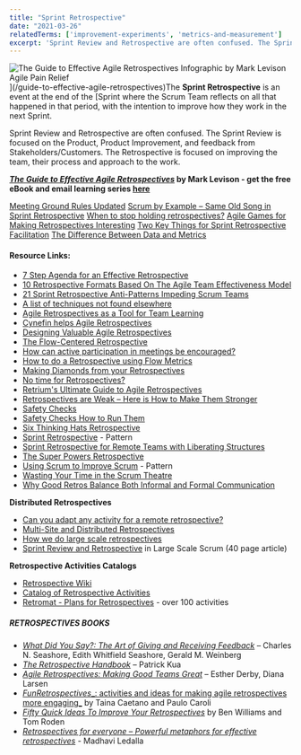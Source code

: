 ```yaml
---
title: "Sprint Retrospective"
date: "2021-03-26"
relatedTerms: ['improvement-experiments', 'metrics-and-measurement']
excerpt: 'Sprint Review and Retrospective are often confused. The Sprint Review is focused on the'
---
```


![The Guide to Effective Agile Retrospectives Infographic by Mark Levison Agile Pain Relief](src/content/glossary/sprint-retrospective/images/The-Guide-to-Effective-Agile-Retrospectives-infographic-v1-1-1-scaled.jpg)](/guide-to-effective-agile-retrospectives)The **Sprint Retrospective** is an event at the end of the [Sprint where the Scrum Team reflects on all that happened in that period, with the intention to improve how they work in the next Sprint.

Sprint Review and Retrospective are often confused. The Sprint Review is focused on the Product, Product Improvement, and feedback from Stakeholders/Customers. The Retrospective is focused on improving the team, their process and approach to the work.

**[_The Guide to Effective Agile Retrospectives_](/guide-to-effective-agile-retrospectives) by Mark Levison - get the free eBook and email learning series [here](/guide-to-effective-agile-retrospectives)**

[Meeting Ground Rules Updated](/blog/meeting-ground-rules-updated.html) [Scrum by Example – Same Old Song in Sprint Retrospective](/blog/same-old-song-in-sprint-retrospective.html) [When to stop holding retrospectives?](/blog/when-to-stop-holding-retrospectives.html) [Agile Games for Making Retrospectives Interesting](/blog/agile-games-for-making-retrospectives-interesting.html) [Two Key Things for Sprint Retrospective Facilitation](/blog/two-key-things-for-sprint-retrospective-facilitation.html) [The Difference Between Data and Metrics](/blog/be-better-with-better-data.html)

#### Resource Links:

- [7 Step Agenda for an Effective Retrospective](https://www.thoughtworks.com/insights/blog/7-step-agenda-effective-retrospective)
- [10 Retrospective Formats Based On The Agile Team Effectiveness Model](https://medium.com/the-liberators/10-retrospective-formats-based-on-the-agile-team-effectiveness-model-98936622d11b)
- [21 Sprint Retrospective Anti-Patterns Impeding Scrum Teams](https://age-of-product.com/sprint-retrospective-anti-patterns/)
- [A list of techniques not found elsewhere](https://medium.com/agile-outside-the-box/looking-for-a-new-retrospective-technique-try-one-of-these-19a109b1f1cd)
- [Agile Retrospectives as a Tool for Team Learning](https://www.agilealliance.org/agile-retrospectives-as-a-tool-for-team-learning/)
- [Cynefin helps Agile Retrospectives](https://teotti.com/cynefin-helps-agile-retrospectives/)
- [Designing Valuable Agile Retrospectives](https://www.benlinders.com/2014/designing-valuable-agile-retrospectives/)
- [The Flow-Centered Retrospective](https://medium.com/idealo-tech-blog/the-flow-centered-retrospective-learn-to-make-your-team-flow-986485b35975)
- [How can active participation in meetings be encouraged?](https://www.retrium.com/blog/how-to-encourage-your-team-to-speak-up-in-meetings)
- [How to do a Retrospective using Flow Metrics](https://medium.com/the-liberators/how-to-do-a-retrospective-using-flow-metrics-612bf48bdeba)
- [Making Diamonds from your Retrospectives](https://www.agile42.com/en/blog/making-diamonds-your-retrospectives-diamond-participatory-decision-making)
- [No time for Retrospectives?](https://chrisdaviescoach.medium.com/no-time-for-retrospectives-a41edb3a5bbf)
- [Retrium's Ultimate Guide to Agile Retrospectives](https://www.retrium.com/ultimate-guide-to-agile-retrospectives/intro)
- [Retrospectives are Weak – Here is How to Make Them Stronger](https://www.infoq.com/articles/retrospectives-weak-stronger/)
- [Safety Checks](https://stevenmsmith.com/ar-safety-check/)
- [Safety Checks How to Run Them](https://lizkeogh.com/2012/12/05/how-to-run-safety-checks/)
- [Six Thinking Hats Retrospective](https://unconsciousagile.com/2024/02/17/six-thinking-hats-retrospective.html)
- [Sprint Retrospective](https://sites.google.com/a/scrumplop.org/published-patterns/value-stream/sprint/sprint-retrospective) - Pattern
- [Sprint Retrospective for Remote Teams with Liberating Structures](https://medium.com/serious-scrum/sprint-retrospective-for-distributed-teams-with-liberating-structures-b4a9a685d075)
- [The Super Powers Retrospective](https://www.andycleff.com/2018/03/team-superpowers-retrospective/)
- [Using Scrum to Improve Scrum](https://sites.google.com/a/scrumplop.org/published-patterns/retrospective-pattern-language/scrumming-the-scrum) - Pattern
- [Wasting Your Time in the Scrum Theatre](https://janfarkas.com/wasting-time-in-scrum-theatre-sprint_retrospective/)
- [Why Good Retros Balance Both Informal and Formal Communication](https://www.retrium.com/blog/why-good-retrospectives-balance-informal-and-formal-communication)

**Distributed Retrospectives**

- [Can you adapt any activity for a remote retrospective?](https://retromat.org/blog/can-you-adapt-any-activity-for-a-remote-retrospective/)
- [Multi-Site and Distributed Retrospectives](https://www.agiletrainings.eu/2015/12/06/multi-site-and-distributed-retrospectives/)
- [How we do large scale retrospectives](https://engineering.atspotify.com/2015/11/large-scale-retros/)
- [Sprint Review and Retrospective](https://www.informit.com/articles/article.aspx?p=1564482) in Large Scale Scrum (40 page article)

**Retrospective Activities Catalogs**

- [Retrospective Wiki](https://retrospectivewiki.org/index.php?title=Agile_Retrospective_Resource_Wiki)
- [Catalog of Retrospective Activities](https://www.funretrospectives.com/)
- [Retromat - Plans for Retrospectives](https://retromat.org/en/?id=85-62-58-72-17) - over 100 activities

##### RETROSPECTIVES BOOKS

- [_What Did You Say?: The Art of Giving and Receiving Feedback_](https://www.amazon.com/What-Did-You-Say-Receiving/dp/0965043002/&tag=notesfromatoo-20) – Charles N. Seashore, Edith Whitfield Seashore, Gerald M. Weinberg
- [_The Retrospective Handbook_](https://leanpub.com/the-retrospective-handbook) – Patrick Kua
- [_Agile Retrospectives: Making Good Teams Great_](https://www.amazon.ca/Agile-Retrospectives-Making-Teams-Great/dp/0977616649/&tag=notesfromatoo-20) – Esther Derby, Diana Larsen
- [_FunRetrospectives__: activities and ideas for making agile retrospectives more engaging_](https://www.amazon.ca/FunRetrospectives-activities-making-retrospectives-engaging/dp/6586660076/&tag=notesfromatoo-20) by Taina Caetano and Paulo Caroli
- [_Fifty Quick Ideas To Improve Your Retrospectives_](https://fiftyquickideas.com/) by Ben Williams and Tom Roden
- _[Retrospectives for everyone – Powerful metaphors for effective retrospectives](https://www.amazon.ca/Retrospectives-everyone-metaphors-effective-retrospectives/dp/164760849X/&tag=notesfromatoo-20)_ - Madhavi Ledalla

